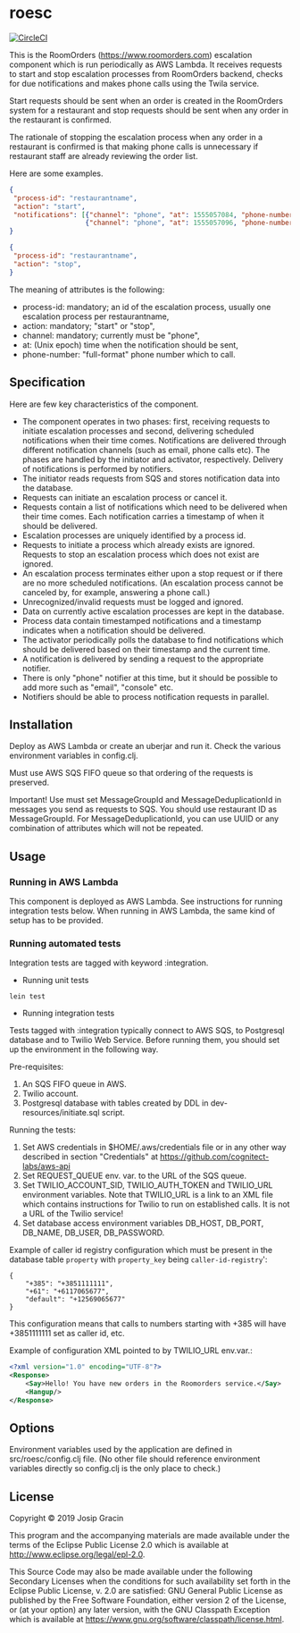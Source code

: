 # roesc

[![CircleCI](https://circleci.com/gh/Ingemark/roesc.svg?style=svg)](https://circleci.com/gh/Ingemark/roesc)

This is the RoomOrders (https://www.roomorders.com) escalation component which
is run periodically as AWS Lambda. It receives requests to start and stop
escalation processes from RoomOrders backend, checks for due notifications and
makes phone calls using the Twila service.

Start requests should be sent when an order is created in the RoomOrders system
for a restaurant and stop requests should be sent when any order in the restaurant is confirmed. 

The rationale of stopping the escalation process when any order in a restaurant
is confirmed is that making phone calls is unnecessary if restaurant staff are
already reviewing the order list.

Here are some examples.

```json
{
 "process-id": "restaurantname",
 "action": "start",
 "notifications": [{"channel": "phone", "at": 1555057084, "phone-number": "+3851111111"},
                   {"channel": "phone", "at": 1555057096, "phone-number": "+3851111111"}]
}
```

```json
{
 "process-id": "restaurantname",
 "action": "stop",
}
```

The meaning of attributes is the following:
- process-id: mandatory; an id of the escalation process, usually one escalation process per restaurantname,
- action: mandatory; "start" or "stop",
- channel: mandatory; currently must be "phone",
- at: (Unix epoch) time when the notification should be sent,
- phone-number: "full-format" phone number which to call.

## Specification

Here are few key characteristics of the component.

* The component operates in two phases: first, receiving requests to initiate
  escalation processes and second, delivering scheduled notifications when their
  time comes. Notifications are delivered through different notification
  channels (such as email, phone calls etc). The phases are handled by the
  initiator and activator, respectively. Delivery of notifications is performed
  by notifiers.
* The initiator reads requests from SQS and stores notification data into the
  database.
* Requests can initiate an escalation process or cancel it.
* Requests contain a list of notifications which need to be delivered when their
  time comes. Each notification carries a timestamp of when it should be
  delivered.
* Escalation processes are uniquely identified by a process id. 
* Requests to initiate a process which already exists are ignored. Requests to
  stop an escalation process which does not exist are ignored.
* An escalation process terminates either upon a stop request or if there are no
  more scheduled notifications. (An escalation process cannot be canceled by,
  for example, answering a phone call.)
* Unrecognized/invalid requests must be logged and ignored.
* Data on currently active escalation processes are kept in the database.
* Process data contain timestamped notifications and a timestamp indicates when
  a notification should be delivered.
* The activator periodically polls the database to find notifications which
  should be delivered based on their timestamp and the current time.
* A notification is delivered by sending a request to the appropriate notifier.
* There is only "phone" notifier at this time, but it should be possible to add
  more such as "email", "console" etc.
* Notifiers should be able to process notification requests in parallel.

## Installation

Deploy as AWS Lambda or create an uberjar and run it. Check the various
environment variables in config.clj.

Must use AWS SQS FIFO queue so that ordering of the requests is preserved.

Important! Use must set MessageGroupId and MessageDeduplicationId in messages
you send as requests to SQS. You should use restaurant ID as MessageGroupId. For
MessageDeduplicationId, you can use UUID or any combination of attributes which
will not be repeated.

## Usage

### Running in AWS Lambda

This component is deployed as AWS Lambda. See instructions for running
integration tests below. When running in AWS Lambda, the same kind of setup has
to be provided.

### Running automated tests

Integration tests are tagged with keyword :integration.

* Running unit tests

```
lein test
```

* Running integration tests

Tests tagged with :integration typically connect to AWS SQS, to Postgresql
database and to Twilio Web Service. Before running them, you should set up the
environment in the following way.

Pre-requisites:

1. An SQS FIFO queue in AWS.
2. Twilio account.
3. Postgresql database with tables created by DDL in dev-resources/initiate.sql
   script.

Running the tests:

1. Set AWS credentials in $HOME/.aws/credentials file or in any other way
   described in section "Credentials" at
   https://github.com/cognitect-labs/aws-api
2. Set REQUEST_QUEUE env. var. to the URL of the SQS queue.
3. Set TWILIO_ACCOUNT_SID, TWILIO_AUTH_TOKEN and TWILIO_URL environment
   variables. Note that TWILIO_URL is a link to an XML file which contains
   instructions for Twilio to run on established calls. It is not a URL of the
   Twilio service!
4. Set database access environment variables DB_HOST, DB_PORT, DB_NAME, DB_USER,
   DB_PASSWORD.

Example of caller id registry configuration which must be present in the
database table `property` with `property_key` being `caller-id-registry`':

```
{
    "+385": "+3851111111",
    "+61": "+6117065677",
    "default": "+12569065677"
}
```

This configuration means that calls to numbers starting with +385 will have
+3851111111 set as caller id, etc.

Example of configuration XML pointed to by TWILIO_URL env.var.:

```xml
<?xml version="1.0" encoding="UTF-8"?>
<Response>
    <Say>Hello! You have new orders in the Roomorders service.</Say>
    <Hangup/>
</Response>
```


## Options

Environment variables used by the application are defined in
src/roesc/config.clj file. (No other file should reference environment variables
directly so config.clj is the only place to check.)

## License

Copyright © 2019 Josip Gracin

This program and the accompanying materials are made available under the
terms of the Eclipse Public License 2.0 which is available at
http://www.eclipse.org/legal/epl-2.0.

This Source Code may also be made available under the following Secondary
Licenses when the conditions for such availability set forth in the Eclipse
Public License, v. 2.0 are satisfied: GNU General Public License as published by
the Free Software Foundation, either version 2 of the License, or (at your
option) any later version, with the GNU Classpath Exception which is available
at https://www.gnu.org/software/classpath/license.html.

